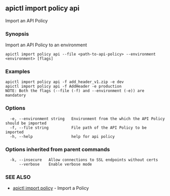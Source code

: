 ## apictl import policy api

Import an API Policy

### Synopsis

Import an API Policy to an environment

```
apictl import policy api --file <path-to-api-policy> --environment <environment> [flags]
```

### Examples

```
apictl import policy api -f add_header_v1.zip -e dev
apictl import policy api -f AddHeader -e production
NOTE: Both the flags (--file (-f) and --environment (-e)) are mandatory
```

### Options

```
  -e, --environment string   Environment from the which the API Policy should be imported
  -f, --file string          File path of the API Policy to be imported
  -h, --help                 help for api policy
```

### Options inherited from parent commands

```
  -k, --insecure   Allow connections to SSL endpoints without certs
      --verbose    Enable verbose mode
```

### SEE ALSO

* [apictl import policy](apictl_import_policy.md)	 - Import a Policy

